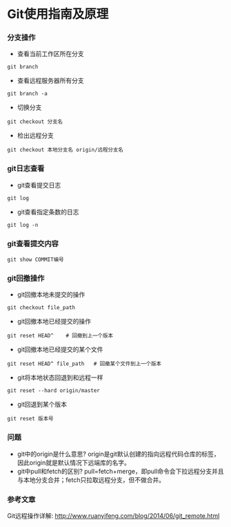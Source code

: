 # Git使用指南及原理

### 分支操作
- 查看当前工作区所在分支
```
git branch
```
- 查看远程服务器所有分支
```
git branch -a
```
- 切换分支
```
git checkout 分支名
```
- 检出远程分支
```
git checkout 本地分支名 origin/远程分支名
```

### git日志查看
- git查看提交日志
```
git log
```
- git查看指定条数的日志
```
git log -n
```

### git查看提交内容
```
git show COMMIT编号
```

### git回撤操作
- git回撤本地未提交的操作
```
git checkout file_path
```
- git回撤本地已经提交的操作
```
git reset HEAD^    # 回撤到上一个版本
```
- git回撤本地已经提交的某个文件
```
git reset HEAD^ file_path   # 回撤某个文件到上一个版本
```
- git将本地状态回退到和远程一样
```
git reset --hard origin/master
```
- git回退到某个版本
```
git reset 版本号
```

### 问题
- git中的origin是什么意思?
origin是git默认创建的指向远程代码仓库的标签，因此origin就是默认情况下远端库的名字。
- git中pull和fetch的区别?
pull=fetch+merge，即pull命令会下拉远程分支并且与本地分支合并；fetch只拉取远程分支，但不做合并。

### 参考文章
Git远程操作详解: http://www.ruanyifeng.com/blog/2014/06/git_remote.html
